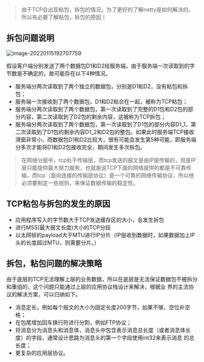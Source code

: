 
> 由于TCP会出现粘包，拆包的情况，为了更好的了解netty是如何解决的，所以有必要了解粘包，拆包的原因！

## 拆包问题说明

![image-20220115192707759](https://gitee.com/zxqzhuzhu/imgs/raw/master/picGo/image-20220115192707759.png)



假设客户端分别发送了两个数据包D1和D2给服务端，由于服务端一次读取到的字节数是不确定的，故可能存在以下4种情况。

- 服务端分两次读取到了两个独立的数据包，分别是D1和D2，没有粘包和拆包；
- 服务端一次接收到了两个数据包，D1和D2粘合在一起，被称为TCP粘包；
- 服务端分两次读取到了两个数据包，第一次读取到了完整的D1包和D2包的部分内容，第二次读取到了D2包的剩余内容，这被称为TCP拆包；
- 服务端分两次读取到了两个数据包，第一次读取到了D1包的部分内容D1_1，第二次读取到了D1包的剩余内容D1_2和D2包的整包。如果此时服务端TCP接收滑窗非常小，而数据包D1和D2比较大，很有可能会发生第5种可能，即服务端分多次才能将D1和D2包接收完全，期间发生多次拆包。



> 在网络分层中，tcp处于传输层，而tcp发送的报文是由IP层传输的，但是IP层只能提供最大努力服务，也就是说TCP下面的网络提供的都是不可靠传输，而tcp（面向连接的传输层协议）是一个可靠的网络传输协议，所以他必须要制定一些规则，来保证数据传输的稳定性。



## TCP粘包与拆包的发生的原因

- 应用程序写入的字节数大于TCP发送缓存区的大小，会发生拆包
- 进行MSS(最大报文长度)大小的TCP分段
- 以太网帧的payload大于MTU进行IP分片（IP层收到数据时，如果数据加上IP头的长度超过MTU，则需要分片。）



## 拆包，粘包问题的解决策略

由于底层的TCP无法理解上层的业务数据，所以在底层是无法保证数据包不被拆分和重组的，这个问题只能通过上层的应用协议栈设计来解决，根据业
界的主流协议的解决方案，可以归纳如下。

- 消息定长，例如每个报文的大小为固定长度200字节，如果不够，空位补空格；
- 在包尾增加回车换行符进行分割，例如FTP协议；
- 将消息分为消息头和消息体，消息头中包含表示消息总长度（或者消息体长度）的字段，通常设计思路为消息头的第一个字段使用int32来表示消息
  的总长度；
- 更复杂的应用层协议。